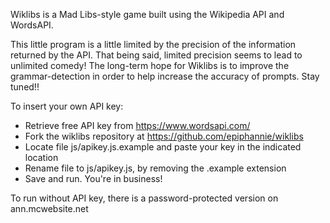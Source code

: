 Wiklibs is a Mad Libs-style game built using the Wikipedia API and WordsAPI.

This little program is a little limited by the precision of the information returned by the API. That being said, limited precision seems to lead to unlimited comedy! The long-term hope for Wiklibs is to improve the grammar-detection in order to help increase the accuracy of prompts. Stay tuned!!

To insert your own API key:
- Retrieve free API key from https://www.wordsapi.com/
- Fork the wiklibs repository at https://github.com/epiphannie/wiklibs
- Locate file js/apikey.js.example and paste your key in the indicated location
- Rename file to js/apikey.js, by removing the .example extension
- Save and run. You're in business!

To run without API key, there is a password-protected version on ann.mcwebsite.net
